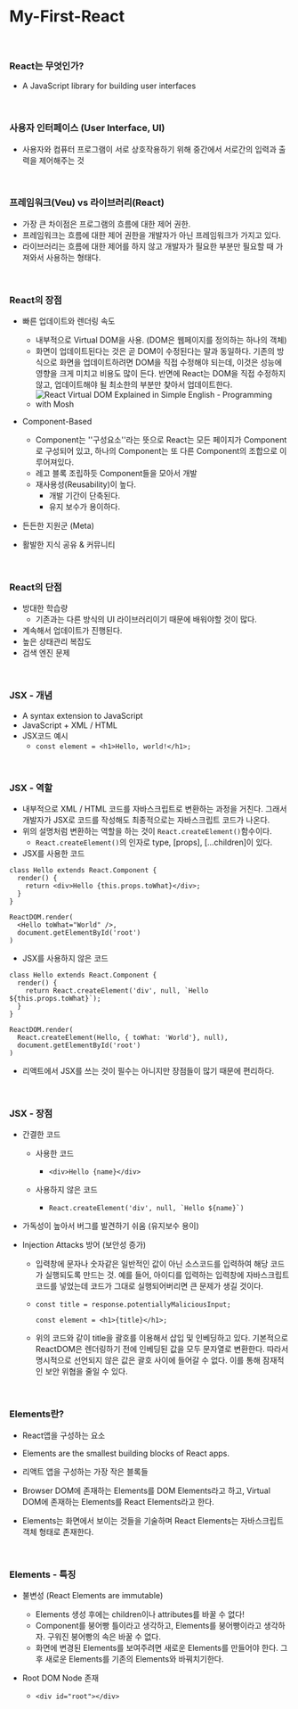 # My-First-React

<br>

### React는 무엇인가?

- A JavaScript library for building user interfaces

<br>

### 사용자 인터페이스 (User Interface, UI)

- 사용자와 컴퓨터 프로그램이 서로 상호작용하기 위해 중간에서 서로간의 입력과 출력을 제어해주는 것

<br>

### 프레임워크(Veu) vs 라이브러리(React)

- 가장 큰 차이점은 프로그램의 흐름에 대한 제어 권한.
- 프레임워크는 흐름에 대한 제어 권한을 개발자가 아닌 프레임워크가 가지고 있다.
- 라이브러리는 흐름에 대한 제어를 하지 않고 개발자가 필요한 부분만 필요할 때 가져와서 사용하는 형태다.

<br>

### React의 장점

- 빠른 업데이트와 렌더링 속도
  - 내부적으로 Virtual DOM을 사용. (DOM은 웹페이지를 정의하는 하나의 객체) 
  - 화면이 업데이트된다는 것은 곧 DOM이 수정된다는 말과 동일하다. 기존의 방식으로 화면을 업데이트하려면 DOM을 직접 수정해야 되는데, 이것은 성능에 영향을 크게 미치고 비용도 많이 든다. 반면에 React는 DOM을 직접 수정하지 않고, 업데이트해야 될 최소한의 부분만 찾아서 업데이트한다.
  - ![React Virtual DOM Explained in Simple English - Programming with Mosh](https://i1.wp.com/programmingwithmosh.com/wp-content/uploads/2018/11/lnrn_0201.png?ssl=1) 

- Component-Based
  - Component는 ''구성요소''라는 뜻으로 React는 모든 페이지가 Component로 구성되어 있고, 하나의 Component는 또 다른 Component의 조합으로 이루어져있다.
  - 레고 블록 조립하듯 Component들을 모아서 개발
  - 재사용성(Reusability)이 높다.
    - 개발 기간이 단축된다.
    - 유지 보수가 용이하다.
- 든든한 지원군 (Meta)
- 활발한 지식 공유 & 커뮤니티

<br>

### React의 단점

- 방대한 학습량
  - 기존과는 다른 방식의 UI 라이브러리이기 때문에 배워야할 것이 많다.
- 계속해서 업데이트가 진행된다.
- 높은 상태관리 복잡도
- 검색 엔진 문제

<br>

### JSX - 개념

- A syntax extension to JavaScript
- JavaScript + XML / HTML
- JSX코드 예시
  - `const element = <h1>Hello, world!</h1>;`

<br>

### JSX - 역할

- 내부적으로 XML / HTML 코드를 자바스크립트로 변환하는 과정을 거친다. 그래서 개발자가 JSX로 코드를 작성해도 최종적으로는 자바스크립트 코드가 나온다.
- 위의 설명처럼 변환하는 역할을 하는 것이 `React.createElement()`함수이다.
  - `React.createElement()`의 인자로 type, [props], [...children]이 있다.
- JSX를 사용한 코드

```react
class Hello extends React.Component {
  render() {
    return <div>Hello {this.props.toWhat}</div>;
  }
}

ReactDOM.render(
  <Hello toWhat="World" />,
  document.getElementById('root')
)
```

- JSX를 사용하지 않은 코드

```react
class Hello extends React.Component {
  render() {
    return React.createElement('div', null, `Hello ${this.props.toWhat}`);
  }
}

ReactDOM.render(
  React.createElement(Hello, { toWhat: 'World'}, null),
  document.getElementById('root')
)
```

- 리액트에서 JSX를 쓰는 것이 필수는 아니지만 장점들이 많기 때문에 편리하다. 

<br>

### JSX - 장점

- 간결한 코드

  - 사용한 코드

    - ```react
      <div>Hello {name}</div>

  - 사용하지 않은 코드

    - ```react
      React.createElement('div', null, `Hello ${name}`)

- 가독성이 높아서 버그를 발견하기 쉬움 (유지보수 용이)

- Injection Attacks 방어 (보안성 증가)

  - 입력창에 문자나 숫자같은 일반적인 값이 아닌 소스코드를 입력하여 해당 코드가 실행되도록 만드는 것. 예를 들어, 아이디를 입력하는 입력창에 자바스크립트 코드를 넣었는데 코드가 그대로 실행되어버리면 큰 문제가 생길 것이다. 

  - ```react
    const title = response.potentiallyMaliciousInput;
    
    const element = <h1>{title}</h1>;

  - 위의 코드와 같이 title을 괄호를 이용해서 삽입 및 인베딩하고 있다. 기본적으로 ReactDOM은 렌더링하기 전에 인베딩된 값을 모두 문자열로 변환한다. 따라서 명시적으로 선언되지 않은 값은 괄호 사이에 들어갈 수 없다. 이를 통해 잠재적인 보안 위협을 줄일 수 있다.

<br>

### Elements란?

- React앱을 구성하는 요소
- Elements are the smallest building blocks of React apps.
- 리액트 앱을 구성하는 가장 작은 블록들
- Browser DOM에 존재하는 Elements를 DOM Elements라고 하고, Virtual DOM에 존재하는 Elements를 React Elements라고 한다.

- Elements는 화면에서 보이는 것들을 기술하며 React Elements는 자바스크립트 객체 형태로 존재한다.

<br>

### Elements - 특징

- 불변성 (React Elements are immutable)
  - Elements 생성 후에는 children이나 attributes를 바꿀 수 없다!
  - Component를 붕어빵 틀이라고 생각하고, Elements를 붕어빵이라고 생각하자. 구워진 붕어빵의 속은 바꿀 수 없다.
  - 화면에 변경된 Elements를 보여주려면 새로운 Elements를 만들어야 한다. 그 후 새로운 Elements를 기존의 Elements와 바꿔치기한다.

- Root DOM Node 존재

  - ```react
    <div id="root"></div>


